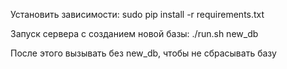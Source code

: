 Установить зависимости: sudo pip install -r requirements.txt

Запуск сервера с созданием новой базы: ./run.sh new_db

После этого вызывать без new_db, чтобы не сбрасывать базу
